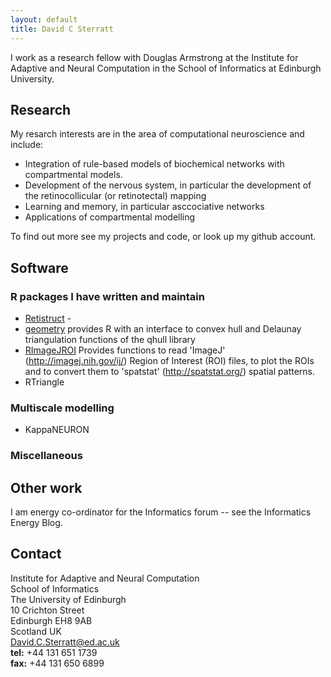 ```yaml
---
layout: default
title: David C Sterratt
---
```


I work as a research fellow with Douglas Armstrong at the Institute
for Adaptive and Neural Computation in the School of Informatics at
Edinburgh University.

## Research

My resarch interests are in the area of computational neuroscience and
include:

* Integration of rule-based models of biochemical networks with
  compartmental models.
* Development of the nervous system, in particular the development of
  the retinocollicular (or retinotectal) mapping
* Learning and memory, in particular asccociative networks
* Applications of compartmental modelling 

To find out more see my projects and code, or look up my github account.

## Software

### R packages I have written and maintain

* [Retistruct](http://retistruct.r-forge.r-project.org/) - 
* [geometry](http://geometry.r-forge.r-project.org/) provides R with
  an interface to convex hull and Delaunay triangulation functions of
  the qhull library
* [RImageJROI](https://cran.r-project.org/web/packages/RImageJROI/index.html)
  Provides functions to read 'ImageJ' (http://imagej.nih.gov/ij/)
  Region of Interest (ROI) files, to plot the ROIs and to convert them
  to 'spatstat' (http://spatstat.org/) spatial patterns.
* RTriangle

### Multiscale modelling

* KappaNEURON

### Miscellaneous

## Other work

I am energy co-ordinator for the Informatics forum -- see the
Informatics Energy Blog.

## Contact

Institute for Adaptive and Neural Computation  
School of Informatics  
The University of Edinburgh  
10 Crichton Street  
Edinburgh EH8 9AB  
Scotland UK  
David.C.Sterratt@ed.ac.uk  
**tel:** 	+44 131 651 1739  
**fax:** 	+44 131 650 6899

